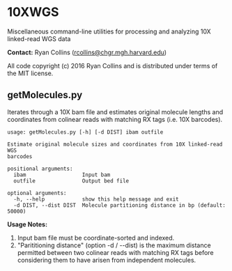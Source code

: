 # 10XWGS
Miscellaneous command-line utilities for processing and analyzing 10X linked-read WGS data

**Contact:** Ryan Collins (rcollins@chgr.mgh.harvard.edu)

All code copyright (c) 2016 Ryan Collins and is distributed under terms of the MIT license.

## getMolecules.py
Iterates through a 10X bam file and estimates original molecule lengths and coordinates from colinear reads with matching RX tags (i.e. 10X barcodes). 
```
usage: getMolecules.py [-h] [-d DIST] ibam outfile

Estimate original molecule sizes and coordinates from 10X linked-read WGS
barcodes

positional arguments:
  ibam                  Input bam
  outfile               Output bed file

optional arguments:
  -h, --help            show this help message and exit
  -d DIST, --dist DIST  Molecule partitioning distance in bp (default: 50000)
```
**Usage Notes:**  
1. Input bam file must be coordinate-sorted and indexed.  
2. "Parititioning distance" (option -d / --dist) is the maximum distance permitted between two colinear reads with matching RX tags before considering them to have arisen from independent molecules.
